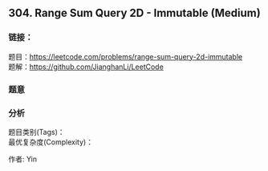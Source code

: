 ## 304. Range Sum Query 2D - Immutable (Medium)

### **链接**：
题目：https://leetcode.com/problems/range-sum-query-2d-immutable  
题解：https://github.com/JianghanLi/LeetCode

### **题意**



### **分析**  
题目类别(Tags)：  
最优复杂度(Complexity)：  



作者: Yin
